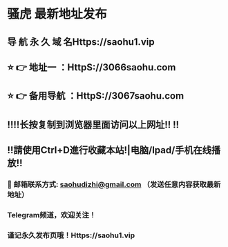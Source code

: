 # 骚虎 最新地址发布 
## 导 航 永 久 域 名Https://saohu1.vip
## ⭐️ 👉 地址一 ：HttpS://3066saohu.com
## ⭐️ 👉 备用导航 ：HttpS://3067saohu.com
## ‼️‼️长按复制到浏览器里面访问以上网址‼️  ‼️
## ‼️請使用Ctrl+D進行收藏本站!|电脑/Ipad/手机在线播放‼️
### 📧 邮箱联系方式: saohudizhi@gmail.com （发送任意内容获取最新地址）
### Telegram频道，欢迎关注！
### 谨记永久发布页哦！Https://saohu1.vip
